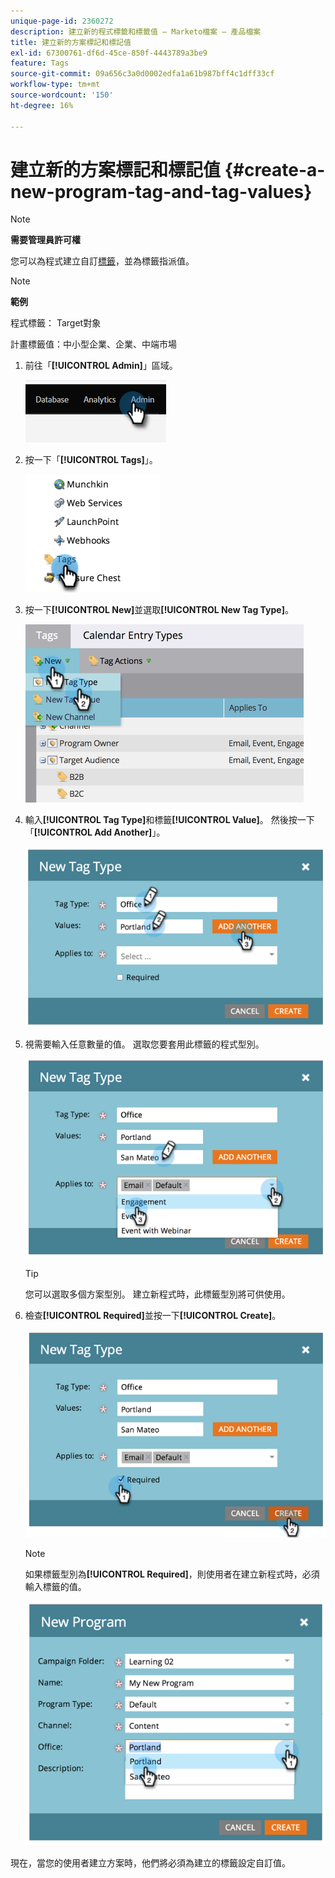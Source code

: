 ```yaml
---
unique-page-id: 2360272
description: 建立新的程式標籤和標籤值 — Marketo檔案 — 產品檔案
title: 建立新的方案標記和標記值
exl-id: 67300761-df6d-45ce-850f-4443789a3be9
feature: Tags
source-git-commit: 09a656c3a0d0002edfa1a61b987bff4c1dff33cf
workflow-type: tm+mt
source-wordcount: '150'
ht-degree: 16%

---
```


# 建立新的方案標記和標記值 {#create-a-new-program-tag-and-tag-values}

>[!NOTE]
>
>**需要管理員許可權**

您可以為程式建立自訂[標籤](/help/marketo/product-docs/core-marketo-concepts/programs/working-with-programs/understanding-tags.md)，並為標籤指派值。

>[!NOTE]
>
>**範例**
>
>程式標籤： Target對象
>
>計畫標籤值：中小型企業、企業、中端市場

1. 前往「**[!UICONTROL Admin]**」區域。

   ![](assets/create-a-new-program-tag-and-tag-values-1.png)

1. 按一下「**[!UICONTROL Tags]**」。

   ![](assets/create-a-new-program-tag-and-tag-values-2.png)

1. 按一下&#x200B;**[!UICONTROL New]**&#x200B;並選取&#x200B;**[!UICONTROL New Tag Type]**。

   ![](assets/create-a-new-program-tag-and-tag-values-3.png)

1. 輸入&#x200B;**[!UICONTROL Tag Type]**&#x200B;和標籤&#x200B;**[!UICONTROL Value]**。 然後按一下「**[!UICONTROL Add Another]**」。

   ![](assets/create-a-new-program-tag-and-tag-values-4.png)

1. 視需要輸入任意數量的值。 選取您要套用此標籤的程式型別。

   ![](assets/create-a-new-program-tag-and-tag-values-5.png)

   >[!TIP]
   >
   >您可以選取多個方案型別。 建立新程式時，此標籤型別將可供使用。

1. 檢查&#x200B;**[!UICONTROL Required]**&#x200B;並按一下&#x200B;**[!UICONTROL Create]**。

   ![](assets/create-a-new-program-tag-and-tag-values-6.png)

   >[!NOTE]
   >
   >如果標籤型別為&#x200B;**[!UICONTROL Required]**，則使用者在建立新程式時，必須輸入標籤的值。

   ![](assets/create-a-new-program-tag-and-tag-values-7.png)

現在，當您的使用者建立方案時，他們將必須為建立的標籤設定自訂值。
